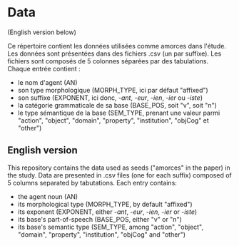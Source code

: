 # Data
(English version below)

Ce répertoire contient les données utilisées comme amorces dans l'étude. Les données sont présentées dans des fichiers .csv (un par suffixe). Les fichiers sont composés de 5 colonnes séparées par des tabulations. Chaque entrée contient :
* le nom d'agent (AN)
* son type morphologique (MORPH_TYPE, ici par défaut "affixed")
* son suffixe (EXPONENT, ici donc, -*ant*, -*eur*, -*ien*, -*ier* ou -*iste*)
* la catégorie grammaticale de sa base (BASE_POS, soit "v", soit "n")
* le type sémantique de la base (SEM_TYPE, prenant une valeur parmi "action", "object", "domain", "property", "institution", "objCog" et "other")

## English version 

This repository contains the data used as seeds ("amorces" in the paper) in the study. Data are presented in .csv files (one for each suffix) composed of 5 columns separated by tabutations. Each entry contains:
* the agent noun (AN)
* its morphological type (MORPH_TYPE, by default "affixed")
* its exponent (EXPONENT, either -*ant*, -*eur*, -*ien*, -*ier* or -*iste*)
* its base's part-of-speech (BASE_POS, either "v" or "n")
* its base's semantic type (SEM_TYPE, among "action", "object", "domain", "property", "institution", "objCog" and "other")
